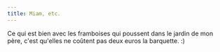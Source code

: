 ```yaml
---
title: Miam, etc.
---
```


Ce qui est bien avec les framboises qui poussent dans le jardin de mon père,
c'est qu'elles ne coûtent pas deux euros la barquette. :)

